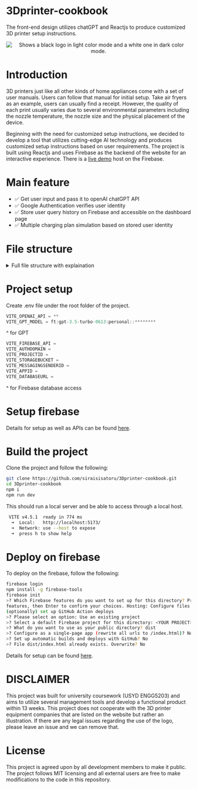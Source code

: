 # 3Dprinter-cookbook
The front-end design utilizes chatGPT and Reactjs to produce customized 3D printer setup instructions.

<p align="center">
<picture>
  <source media="(prefers-color-scheme: dark)" srcset="public/sampleLogo_invert.svg">
  <source media="(prefers-color-scheme: light)" srcset="public/sampleLogo.svg">
  <img alt=" Shows a black logo in light color mode and a white one in dark color mode." src="https://user-images.githubusercontent.com/25423296/163456779-a8556205-d0a5-45e2-ac17-42d089e3c3f8.png">
</picture>
</p>

# Introduction
3D printers just like all other kinds of home appliances come with a set of user manuals. Users can follow that manual for initial setup. Take air fryers as an example, users can usually find a receipt. However, the quality of each print usually varies due to several environmental parameters including the nozzle temperature, the nozzle size and the physical placement of the device. 


Beginning with the need for customized setup instructions, we decided to develop a tool that utilizes cutting-edge AI technology and produces customized setup instructions based on user requirements. The project is built using Reactjs and uses Firebase as the backend of the website for an interactive experience. There is a [live demo](https://engg5203-cookbook.web.app/) host on the Firebase.

# Main feature

- ✅ Get user input and pass it to openAI chatGPT API
- ✅ Google Authentication verifies user identity
- ✅ Store user query history on Firebase and accessible on the dashboard page
- ✅ Multiple charging plan simulation based on stored user identity

# File structure

<details>
<summary>Full file structure with explaination</summary>
```
.
├── public
│   ├── company_logo                [Folder stores library svg files]
│   │   ├── ChatGPT_logo.svg
│   │   ├── React-icon.svg
│   │   └── Tailwind_CSS_Logo.svg
│   ├── img
│   │   ├── brands                  [Folder stores 3D printer library logo files]
│   │   │   ├── crealitylogo.png
│   │   │   ├── eos_gmbh_logo_bw.svg
│   │   │   ├── hori3dlogo.png
│   │   │   ├── jgew3dlogo.png
│   │   │   ├── logo_top.png
│   │   │   ├── MakerBot-Logo.webp
│   │   │   ├── prusaresearch-logo.png
│   │   │   ├── stratasys-logo.png
│   │   │   └── UltiMaker_Logo.svg
│   │   ├── devTeamIcon             [Folder stores members icon for about us page]
│   │   │   ├── Beng.jpg
│   │   │   ├── Benson.JPG
│   │   │   ├── Braeden.jpg
│   │   │   ├── Guangjian.jpg
│   │   │   ├── Haoyuan.jpg
│   │   │   ├── ShuYang.jpg
│   │   │   ├── Xingyu.jpg
│   │   │   └── Zongmin.jpg
│   │   ├── groupPhoto              [An AI generated group photo]
│   │   │   └── GPphoto.png
│   │   ├── randompic               [Small icons used for random hints for loading]
│   │   │   ├── randpic1.png
│   │   │   ├── randpic2.png
│   │   │   ├── randpic3.png
│   │   │   ├── randpic4.png
│   │   │   └── randpic5.png
│   │   ├── thumbnail               [Thumbnail images on the front page]
│   │   │   ├── 3dprinting1.jpg
│   │   │   ├── 3dprinting2.jpg
│   │   │   ├── 3dprinting3.jpg
│   │   │   ├── 3dprinting4.jpg
│   │   │   ├── 3dprinting5.jpg
│   │   │   ├── 3dprinting6.jpg
│   │   │   ├── 3dprinting7.jpg
│   │   │   └── 3dprinting8.jpg
│   │   ├── userFeedback            [User feedback images on the front page]
│   │   │   ├── product1.jpg
│   │   │   ├── product2.jpg
│   │   │   ├── product3.jpg
│   │   │   ├── product4.jpg
│   │   │   ├── product5.jpg
│   │   │   └── product6.jpg
│   │   └── IMG_0061.JPG
│   ├── cookbook.png                [Website icon]
│   ├── logo.png                    [Team logo]
│   ├── sampleLogo_invert.svg       [Team logo]
│   └── sampleLogo.svg              [Team logo]
├── src
│   ├── js
│   │   ├── firebase.utils.js       [Contains database access information]
│   │   └── gptAPI.js               [Contains gpt access information and user input arrangement]
│   ├── page
│   │   ├── 404.jsx                 [404 page]
│   │   ├── aboutUs.jsx             [About us page]
│   │   ├── dashboard.jsx           [Dashboard page for log-in users]
│   │   ├── GPTengine.jsx           [GPT engine page that prompts user input]
│   │   ├── index.jsx               [Front page]
│   │   ├── inst_download.jsx       [The instruction page displays get output and provides model download links]
│   │   ├── payment.jsx             [Pricing page links to payment page simulate payment in the real site]
│   │   └── pricing.jsx             [Pricing page shows price comparison and prompts users to choose plans]
│   ├── utils
│   │   ├── footer.jsx              [Footer component]
│   │   ├── gptengine.utils.jsx     [Input form]
│   │   ├── inputTypingAnime.jsx    [Animation hood for front page]
│   │   ├── instruction.utils.jsx   [Instruction component]
│   │   ├── nav_bar.jsx             [Navigation bar component]
│   │   ├── pdf.utils.jsx           [Instruction to PDF component]
│   │   └── ScrollToAnchor.jsx      [Smooth scroll component]
│   ├── App.css
│   ├── App.jsx                     [Router wrap for the whole website]
│   ├── index.css                   [Main CSS]
│   └── main.jsx                    [Main app]
├── .env                            [Store sensitive information such as API key]
├── .eslintrc.cjs                   [Configuration file]
├── .firebaserc                     [Configuration file]
├── babel.config.js                 [Configuration file]
├── firebase.json                   [Configuration file]
├── index.html                      [Page heading]
├── package-lock.json               [Configuration file]
├── package.json                    [Configuration file]
├── postcss.config.js               [Configuration file]
├── tailwind.config.js              [Configuration file]
└── vite.config.js                  [Configuration file]
```
</details>

# Project setup

Create .env file under the root folder of the project.

``` js
VITE_OPENAI_API = **
VITE_GPT_MODEL = ft:gpt-3.5-turbo-0613:personal::********
```
^ for GPT
```js
VITE_FIREBASE_API = 
VITE_AUTHDOMAIN = 
VITE_PROJECTID = 
VITE_STORAGEBUCKET = 
VITE_MESSAGINGSENDERID = 
VITE_APPID = 
VITE_DATABASEURL =  
```
^ for Firebase database access

# Setup firebase

Details for setup as well as APIs can be found [here](https://ariangarshi.medium.com/how-to-use-firebase-for-google-authentication-in-a-react-js-in-2022-78171a235404).

# Build the project

Clone the project and follow the following:
```sh
git clone https://github.com/siraisisatoru/3Dprinter-cookbook.git
cd 3Dprinter-cookbook
npm i
npm run dev
```

This should run a local server and be able to access through a local host.
```sh
 VITE v4.5.1  ready in 774 ms
  ➜  Local:   http://localhost:5173/
  ➜  Network: use --host to expose
  ➜  press h to show help
```

# Deploy on firebase
To deploy on the firebase, follow the following:
```sh
firebase login
npm install -g firebase-tools
firebase init
>? Which Firebase features do you want to set up for this directory? Press Space to select
features, then Enter to confirm your choices. Hosting: Configure files for Firebase Hosting and
(optionally) set up GitHub Action deploys
>? Please select an option: Use an existing project
>? Select a default Firebase project for this directory: <YOUR PROJECT> (<YOUR PROJECT>)
>? What do you want to use as your public directory? dist
>? Configure as a single-page app (rewrite all urls to /index.html)? No
>? Set up automatic builds and deploys with GitHub? No
>? File dist/index.html already exists. Overwrite? No
```

Details for setup can be found [here](https://vitejs.dev/guide/static-deploy.html#google-firebase).


# DISCLAIMER
This project was built for university coursework (USYD ENGG5203) and aims to utilize several management tools and develop a functional product within 13 weeks. This project does not cooperate with the 3D printer equipment companies that are listed on the website but rather an illustration. If there are any legal issues regarding the use of the logo, please leave an issue and we can remove that.


# License

This project is agreed upon by all development members to make it public. The project follows MIT licensing and all external users are free to make modifications to the code in this repository.



